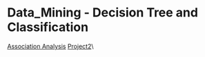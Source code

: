 # Data_Mining - Decision Tree and Classification

[Association Analysis](https://github.com/Kuan-Ting-Cho/Data_Mining/blob/main/Association%20Analysis/pdf/Project1.pdf)
[Project2](https://github.com/Kuan-Ting-Cho/Data_Mining/blob/main/Decision%20Tree%20and%20Classification/pdf/Project2.pdf)\
